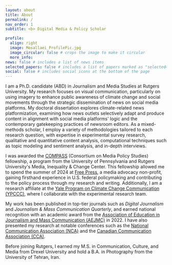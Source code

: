 ```yaml
---
layout: about
title: About
permalink: /
nav_order: 1
subtitle: <b> Digital Media & Policy Scholar 

profile:
  align: right
  image: Mosallaei_ProfilePic.jpg
  image_circular: false # crops the image to make it circular
  more_info: 
news: false # includes a list of news items
selected_papers: false # includes a list of papers marked as "selected={true}"
social: false # includes social icons at the bottom of the page
---
```


I am a Ph.D. candidate (ABD) in Journalism and Media Studies at Rutgers University. My research focuses on visual communication, particularly on using imagery to enhance public awareness of climate change and social movements through the strategic dissemination of news on social media platforms. My doctoral dissertation explores climate-related news platformization, examining how news outlets selectively adapt and produce content in alignment with social media platforms' logic and the contemporary gatekeeping practices of newsroom editors. As a mixed-methods scholar, I employ a variety of methodologies tailored to each research question, with expertise in experimental survey research, qualitative and quantitative content analysis, computational techniques such as topic modeling and sentiment analysis, and in-depth interviews.

I was awarded the [COMPASS](hhttps://www.asc.upenn.edu/research/centers/compass/fellows) (Consortium on Media Policy Studies) fellowship, a program from the University of Pennsylvania and Rutgers University's Media, Inequality & Change Center. This fellowship allowed me to spend the summer of 2024 at [Free Press](https://www.freepress.net/), a media advocacy non-profit, gaining firsthand experience in U.S. federal policymaking and contributing to the policy process through my research and writing. Additionally, I am a research affiliate at the [Yale Program on Climate Change Communication (YPCCC)](https://climatecommunication.yale.edu/about/people-partners/), where I collaborate with the experimental research team. 

My work has been published in top-tier journals such as <em> Digital Journalism </em> and <em> Journalism & Mass Communication Quarterly</em>, and earned national recognition with an academic award from the [Association of Education in Journalism and Mass Communication (AEJMC)](https://www.aejmc.org/) in 2022. I have also presented my research at notable conferences such as the [National Communication Association (NCA)](https://www.natcom.org/) and the [Canadian Communication Association (CCA)](https://acc-cca.ca/).

Before joining Rutgers, I earned my M.S. in Communication, Culture, and Media from Drexel University and hold a B.A. in Photography from the University of Tehran, Iran.  


